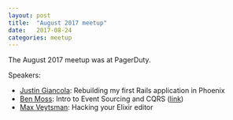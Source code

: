 ```yaml
---
layout: post
title:  "August 2017 meetup"
date:   2017-08-24
categories: meetup
---
```

The August 2017 meetup was at PagerDuty.

Speakers:

* [Justin Giancola](https://github.com/elucid): Rebuilding my first Rails application in Phoenix
* [Ben Moss](https://github.com/drteeth): Intro to Event Sourcing and CQRS ([link](https://drteeth.github.io/elixir-es-cqrs))
* [Max Veytsman](https://twitter.com/mveytsman): Hacking your Elixir editor
